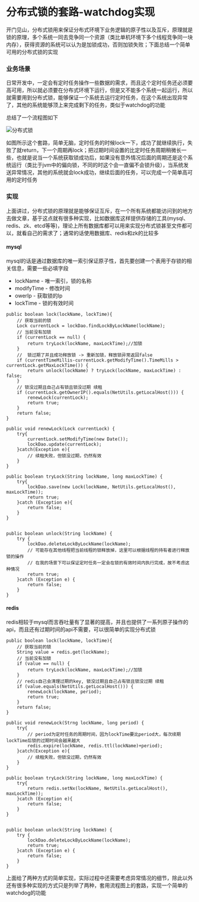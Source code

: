 # 分布式锁的套路-watchdog实现


开门见山，分布式锁用来保证分布式环境下业务逻辑的原子性以及互斥，原理就是锁的原理，多个系统一同去竞争同一个资源（类比单机环境下多个线程竞争同一块内存），获得资源的系统可以认为是加锁成功，否则加锁失败；下面总结一个简单可用的分布式锁的实现

### 业务场景
日常开发中，一定会有定时任务操作一些数据的需求，而且这个定时任务还必须要高可用，所以就必须要在分布式环境下运行，但是又不能多个系统一起运行，所以就需要用到分布式锁，能够保证一个系统去运行定时任务，在这个系统出现异常了，其他的系统能够顶上来完成剩下的任务，类似于watchdog的功能

总结了一个流程图如下

![分布式锁](/images/分布式锁.png)

如图所示这个套路，简单无脑，定时任务的时候lock一下，成功了就继续执行，失败了就return，下一个周期再lock；把过期时间设置的比定时任务周期稍微长一些，也就是说当一个系统获取锁成功后，如果没有意外情况后面的周期还是这个系统运行（类比于jvm中的偏向锁，不同的时这个会一直偏不会锁升级），当系统发送异常情况，其他的系统就会lock成功，继续后面的任务，可以完成一个简单高可用的定时任务

### 实现
上面讲过，分布式锁的原理就是能够保证互斥，在一个所有系统都能访问到的地方去做文章，基于这点就有很多种实现，比如数据库这样提供存储的工具(mysql、redis、zk、etcd等等)，理论上所有数据库都可以用来实现分布式锁甚至文件都可以，就看自己的需求了；通常的话使用数据库、redis和zk的比较多

#### mysql
mysql的话是通过数据库的唯一索引保证原子性，首先要创建一个表用于存锁的相关信息，需要一些必填字段

* lockName - 唯一索引，锁的名称
* modifyTime - 修改时间
* owerIp - 获取锁的Ip
* lockTime - 锁的有效时间

```
public boolean lock(lockName, lockTime){
    // 获取当前的锁
	Lock currentLock = lockDao.findLockByLockName(lockName);
	// 当前没有加锁
	if (currentLock == null) {
	    return tryLock(lockName, maxLockTime);//加锁
	}
	//  锁过期了并且成功释放锁 -> 重新加锁，释放锁异常返回false
    if (currentTimeMillis-currentLock.getModifyTime().TimeMills > currentLock.getMaxLockTime()) {
        return unlock(lockName) ? tryLock(lockName, maxLockTime) : false;
    }
    // 锁没过期且自己占有锁且锁没过期 续租
    if (currentLock.getOwnerIP().equals(NetUtils.getLocalHost())) {
        renewLock(currentLock);
        return true;
    }
    return false;
}

public void renewLock(Lock currentLock) {
    try{
        currentLock.setModifyTime(new Date());
        lockDao.update(currentLock);
    }catch(Exception e){
        // 续租失败，但锁没过期，仍然有效
    }
}

public boolean tryLock(String lockName, long maxLockTime) {
    try{
        lockDao.save(new Lock(lockName, NetUtils.getLocalHost(), maxLockTime));
        return true;
    }catch (Exception e){
        return false;
    }
}


public boolean unlock(String lockName) {
    try {
        lockDao.deleteLockByLockName(lockName);
        // 可能存在其他线程把当前线程的锁释放掉，这里可以根据线程的持有者进行释放锁的操作
        // 在我的场景下可以保证定时任务一定会在锁的有效时间内执行完成，故不考虑这种情况
        return true;
    }catch (Exception e) {
        return false;
    }
}
```

#### redis

redis相较于mysql而言吞吐量有了显著的提高，并且也提供了一系列原子操作的api，而且还有过期时间的api不需要，可以很简单的实现分布式锁

```
public boolean lock(lockName, lockTime){
    // 获取当前的锁
	String value = redis.get(lockName);
	// 当前没有加锁
	if (value == null) {
	    return tryLock(lockName, maxLockTime);//加锁
	}
    // redis自己会清理过期的key, 锁没过期且自己占有锁且锁没过期 续租
    if (value.equals(NetUtils.getLocalHost())) {
        renewLock(lockName, period);
        return true;
    }
    return false;
}

public void renewLock(Strng lockName, long period) {
    try{
        // period为定时任务的周期时间，因为lockTime要比period大，每次续期lockTime后锁的过期时间会越来越大
        redis.expire(lockName, redis.ttl(lockName)+period);
    }catch(Exception e){
        // 续租失败，但锁没过期，仍然有效
    }
}

public boolean tryLock(String lockName, long maxLockTime) {
    try{
        return redis.setNx(lockName, NetUtils.getLocalHost(), maxLockTime));
    }catch (Exception e){
        return false;
    }
}


public boolean unlock(String lockName) {
    try {
        lockDao.deleteLockByLockName(lockName);
        return true;
    }catch (Exception e) {
        return false;
    }
}
```

上面给了两种方式的简单实现，实际过程中还需要考虑异常情况的细节，除此以外还有很多种实现的方式只是列举了两种，套用流程图上的套路，实现一个简单的watchdog的功能

